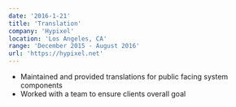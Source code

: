 ```yaml
---
date: '2016-1-21'
title: 'Translation'
company: 'Hypixel'
location: 'Los Angeles, CA'
range: 'December 2015 - August 2016'
url: 'https://hypixel.net'
---
```


- Maintained and provided translations for public facing system components
- Worked with a team to ensure clients overall goal
